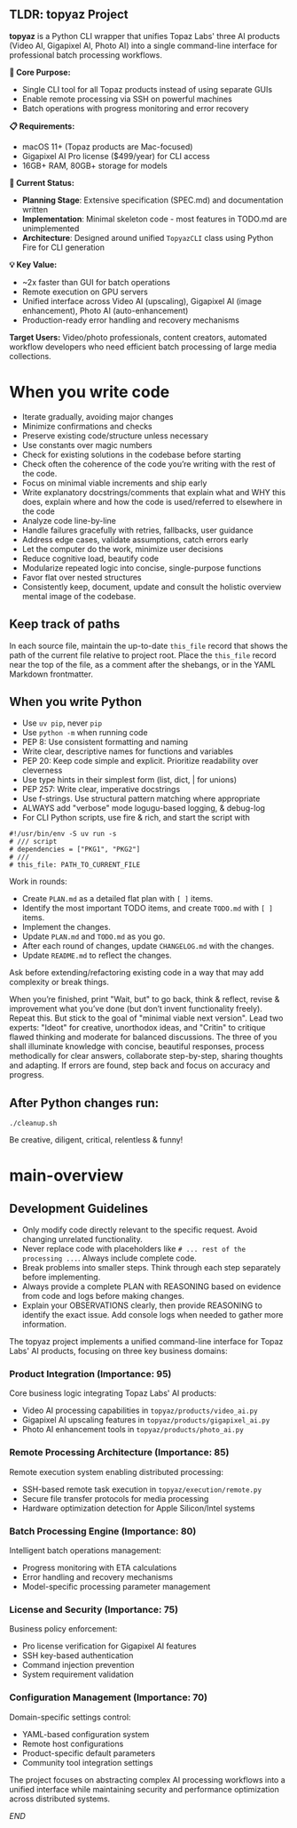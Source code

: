## TLDR: topyaz Project

**topyaz** is a Python CLI wrapper that unifies Topaz Labs' three AI products (Video AI, Gigapixel AI, Photo AI) into a single command-line interface for professional batch processing workflows.

**🎯 Core Purpose:**
- Single CLI tool for all Topaz products instead of using separate GUIs
- Enable remote processing via SSH on powerful machines
- Batch operations with progress monitoring and error recovery

**📋 Requirements:**
- macOS 11+ (Topaz products are Mac-focused)
- Gigapixel AI Pro license ($499/year) for CLI access
- 16GB+ RAM, 80GB+ storage for models

**🚧 Current Status:**
- **Planning Stage**: Extensive specification (SPEC.md) and documentation written
- **Implementation**: Minimal skeleton code - most features in TODO.md are unimplemented
- **Architecture**: Designed around unified `TopyazCLI` class using Python Fire for CLI generation

**💡 Key Value:**
- ~2x faster than GUI for batch operations
- Remote execution on GPU servers
- Unified interface across Video AI (upscaling), Gigapixel AI (image enhancement), Photo AI (auto-enhancement)
- Production-ready error handling and recovery mechanisms

**Target Users:** Video/photo professionals, content creators, automated workflow developers who need efficient batch processing of large media collections.

# When you write code

- Iterate gradually, avoiding major changes
- Minimize confirmations and checks
- Preserve existing code/structure unless necessary
- Use constants over magic numbers
- Check for existing solutions in the codebase before starting
- Check often the coherence of the code you’re writing with the rest of the code.
- Focus on minimal viable increments and ship early
- Write explanatory docstrings/comments that explain what and WHY this does, explain where and how the code is used/referred to elsewhere in the code
- Analyze code line-by-line
- Handle failures gracefully with retries, fallbacks, user guidance
- Address edge cases, validate assumptions, catch errors early
- Let the computer do the work, minimize user decisions
- Reduce cognitive load, beautify code
- Modularize repeated logic into concise, single-purpose functions
- Favor flat over nested structures
- Consistently keep, document, update and consult the holistic overview mental image of the codebase. 

## Keep track of paths

In each source file, maintain the up-to-date `this_file` record that shows the path of the current file relative to project root. Place the `this_file` record near the top of the file, as a comment after the shebangs, or in the YAML Markdown frontmatter.

## When you write Python

- Use `uv pip`, never `pip`
- Use `python -m` when running code
- PEP 8: Use consistent formatting and naming
- Write clear, descriptive names for functions and variables
- PEP 20: Keep code simple and explicit. Prioritize readability over cleverness
- Use type hints in their simplest form (list, dict, | for unions)
- PEP 257: Write clear, imperative docstrings
- Use f-strings. Use structural pattern matching where appropriate
- ALWAYS add "verbose" mode logugu-based logging, & debug-log
- For CLI Python scripts, use fire & rich, and start the script with

```
#!/usr/bin/env -S uv run -s
# /// script
# dependencies = ["PKG1", "PKG2"]
# ///
# this_file: PATH_TO_CURRENT_FILE
```

Work in rounds: 

- Create `PLAN.md` as a detailed flat plan with `[ ]` items. 
- Identify the most important TODO items, and create `TODO.md` with `[ ]` items. 
- Implement the changes. 
- Update `PLAN.md` and `TODO.md` as you go. 
- After each round of changes, update `CHANGELOG.md` with the changes.
- Update `README.md` to reflect the changes.

Ask before extending/refactoring existing code in a way that may add complexity or break things.

When you’re finished, print "Wait, but" to go back, think & reflect, revise & improvement what you’ve done (but don’t invent functionality freely). Repeat this. But stick to the goal of "minimal viable next version". Lead two experts: "Ideot" for creative, unorthodox ideas, and "Critin" to critique flawed thinking and moderate for balanced discussions. The three of you shall illuminate knowledge with concise, beautiful responses, process methodically for clear answers, collaborate step-by-step, sharing thoughts and adapting. If errors are found, step back and focus on accuracy and progress.

## After Python changes run:

```
./cleanup.sh
```

Be creative, diligent, critical, relentless & funny!




# main-overview

## Development Guidelines

- Only modify code directly relevant to the specific request. Avoid changing unrelated functionality.
- Never replace code with placeholders like `# ... rest of the processing ...`. Always include complete code.
- Break problems into smaller steps. Think through each step separately before implementing.
- Always provide a complete PLAN with REASONING based on evidence from code and logs before making changes.
- Explain your OBSERVATIONS clearly, then provide REASONING to identify the exact issue. Add console logs when needed to gather more information.


The topyaz project implements a unified command-line interface for Topaz Labs' AI products, focusing on three key business domains:

### Product Integration (Importance: 95)
Core business logic integrating Topaz Labs' AI products:
- Video AI processing capabilities in `topyaz/products/video_ai.py`
- Gigapixel AI upscaling features in `topyaz/products/gigapixel_ai.py`  
- Photo AI enhancement tools in `topyaz/products/photo_ai.py`

### Remote Processing Architecture (Importance: 85)
Remote execution system enabling distributed processing:
- SSH-based remote task execution in `topyaz/execution/remote.py`
- Secure file transfer protocols for media processing
- Hardware optimization detection for Apple Silicon/Intel systems

### Batch Processing Engine (Importance: 80) 
Intelligent batch operations management:
- Progress monitoring with ETA calculations
- Error handling and recovery mechanisms
- Model-specific processing parameter management

### License and Security (Importance: 75)
Business policy enforcement:
- Pro license verification for Gigapixel AI features
- SSH key-based authentication
- Command injection prevention
- System requirement validation

### Configuration Management (Importance: 70)
Domain-specific settings control:
- YAML-based configuration system
- Remote host configurations
- Product-specific default parameters
- Community tool integration settings

The project focuses on abstracting complex AI processing workflows into a unified interface while maintaining security and performance optimization across distributed systems.

$END$

